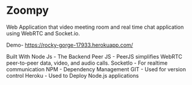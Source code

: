 # Zoompy

Web Application that video meeting room and real time chat application using WebRTC and Socket.io. 



Demo-
https://rocky-gorge-17933.herokuapp.com/


Built With
Node Js - The Backend
Peer JS - PeerJS simplifies WebRTC peer-to-peer data, video, and audio calls.
SocketIo - For realtime communication
NPM - Dependency Management
GIT - Used for version control
Heroku - Used to Deploy Node.js applications
